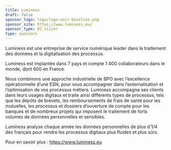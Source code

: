 ```yaml
---
title: Luminess
draft: false
sponsor_logo: logo/logo-noir-baseline.png
sponsor_site: https://www.luminess.eu/
sponsor_type: 02_silver
type: sponsors
---
```

Luminess est une entreprise de service numérique leader dans le traitement des données et la digitalisation des processus.

Luminess est implantée dans 7 pays et compte 1 400 collaborateurs dans le monde, dont 600 en France.

Nous combinons une approche industrielle de BPO avec l’excellence opérationnelle d’une ESN, pour vous accompagner dans l’externalisation et l’optimisation de vos processus métiers. Luminess accompagne ses clients dans leurs usages digitaux et traite ainsi différents types de processus, tels que les dépôts de brevets, les remboursements de frais de santé pour les mutuelles, les processus et dossiers d’ouverture de compte pour les banques et de nombreux projets qui imposent le traitement de forts volumes de données personnelles et sensibles.

Luminess analyse chaque année les données personnelles de plus d’1/4 des français pour rendre les processus digitaux plus fluides et plus sûrs.

Pour en savoir plus : <https://www.luminess.eu>
